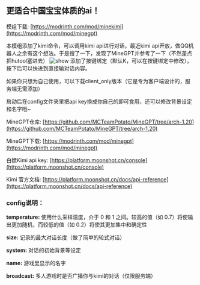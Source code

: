 ## 更适合中国宝宝体质的ai！

模组下载: [https://modrinth.com/mod/minekimi](https://modrinth.com/mod/minegpt)

本模组添加了kimi命令，可以调用kimi api进行对话，最近kimi api开放，做QQ机器人之余有这个想法。于是搜了一下，发现了MineGPT并参考了一下（不然差点把hutool塞进去）
![show](https://cdn.modrinth.com/data/cached_images/d9eb43654b632783409e2ce361757fd1f307322c.png)
添加了按键绑定（默认K，可以在按键绑定中修改），按下后可以快进到直接输对话内容。

如果你只想为自己使用，可以下载client_only版本（它是专为客户端设计的，服务端无需添加）

启动后在config文件夹里把api key换成你自己的即可食用，还可以修改背景设定和名字哦~

MineGPT仓库: [https://github.com/MCTeamPotato/MineGPT/tree/arch-1.20](https://github.com/MCTeamPotato/MineGPT/tree/arch-1.20)

MineGPT下载: [https://modrinth.com/mod/minegpt](https://modrinth.com/mod/minegpt)

白嫖Kimi api key:
[https://platform.moonshot.cn/console](https://platform.moonshot.cn/console)

Kimi 官方文档: [https://platform.moonshot.cn/docs/api-reference](https://platform.moonshot.cn/docs/api-reference)


### config说明：

**temperature:** 使用什么采样温度，介于 0 和 1 之间。较高的值（如 0.7）将使输出更加随机，而较低的值（如 0.2）将使其更加集中和确定性

**size:** 记录的最大对话长度（做了简单的轮式对话）

**system:** 对话的初始背景等设定

**name:** 游戏里显示的名字

**broadcast:** 多人游戏时是否广播你与kimi的对话（仅限服务端）
